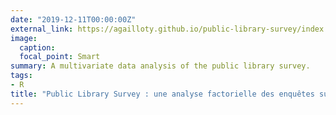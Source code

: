 ```yaml
---
date: "2019-12-11T00:00:00Z"
external_link: https://agailloty.github.io/public-library-survey/index.html
image:
  caption: 
  focal_point: Smart
summary: A multivariate data analysis of the public library survey.
tags: 
- R
title: "Public Library Survey : une analyse factorielle des enquêtes sur les bibliothèques publiques américaines"
---
```

